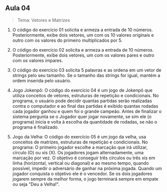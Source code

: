 ## Aula 04

> Tema: Vetores e Matrizes

1. O código do exercício 01 solicita e armeza a entrada de 10 números. Posteriormente, exibe dois vetores, um com os 10 valores originais e outro com os valores do primeiro multiplicados por 5.

2. O código do exercício 02 solicita e armeza a entrada de 10 números. Posteriormente, exibe dois vetores, um com os valores pares e outro com os valores ímpares. 

3. O código do exercício 03 solicita 5 palavras e as ordena em um vetor de strings pelo seu tamanho. Se o tamanho das strings for igual, mantém a ordem inserida pelo usuário.

4. Jogo Jokenpô: O código do exercício 04 é um jogo de Jokenpô que utiliza conceitos de vetores, estruturas de repetição e condicionais. 
No programa, o usuário pode decidir quantas partidas serão realizadas contra o computador e ao final das partidas é exibido quantas rodadas cada jogador ganhou e quem foi o grande campeão.
Antes de finalizar o sistema pergunta se o Jogador quer jogar novamente, se sim ele (o programa) inicia e volta à escolha da quantidade de rodadas, se não o programa é finalizado.

5. Jogo da Velha: O código do exercício 05 é um jogo da velha, usa conceitos de matrizes, estruturas de repetição e condicionais.
No programa:
O primeiro jogador escolhe a marcação que irá utilizar, círculo (O) ou xis (X). Os jogadores jogam alternadamente, uma marcação por vez.
O objetivo é conseguir três círculos ou três xis em linha (horizontal, vertical ou diagonal) e ao mesmo tempo, quando possível, impedir o adversário de ganhar na próxima jogada.
Quando um jogador conquista o objetivo ele é o vencedor. Se os dois jogadores jogarem sempre da melhor forma, o jogo terminará sempre em empate ou seja "Deu a Velha!".